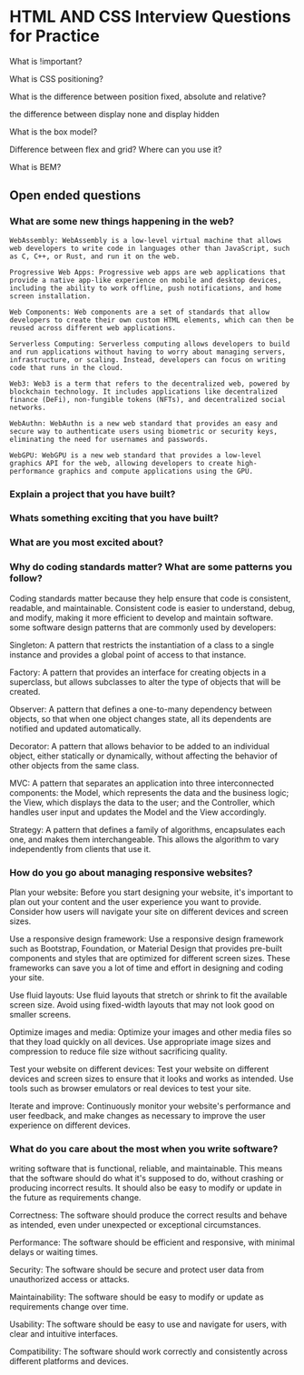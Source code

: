 # HTML AND CSS Interview Questions for Practice

What is !important?

What is CSS positioning?

What is the difference between position fixed, absolute and relative?

the difference between display none and display hidden

What is the box model?

Difference between flex and grid? Where can you use it?

What is BEM?

## Open ended questions
### What are some new things happening in the web?
```
WebAssembly: WebAssembly is a low-level virtual machine that allows web developers to write code in languages other than JavaScript, such as C, C++, or Rust, and run it on the web.

Progressive Web Apps: Progressive web apps are web applications that provide a native app-like experience on mobile and desktop devices, including the ability to work offline, push notifications, and home screen installation.

Web Components: Web components are a set of standards that allow developers to create their own custom HTML elements, which can then be reused across different web applications.

Serverless Computing: Serverless computing allows developers to build and run applications without having to worry about managing servers, infrastructure, or scaling. Instead, developers can focus on writing code that runs in the cloud.

Web3: Web3 is a term that refers to the decentralized web, powered by blockchain technology. It includes applications like decentralized finance (DeFi), non-fungible tokens (NFTs), and decentralized social networks.

WebAuthn: WebAuthn is a new web standard that provides an easy and secure way to authenticate users using biometric or security keys, eliminating the need for usernames and passwords.

WebGPU: WebGPU is a new web standard that provides a low-level graphics API for the web, allowing developers to create high-performance graphics and compute applications using the GPU.
```

### Explain a project that you have built?

### Whats something exciting that you have built?

### What are you most excited about?



### Why do coding standards matter? What are some patterns you follow?
Coding standards matter because they help ensure that code is consistent, readable, and maintainable. Consistent code is easier to understand, debug, and modify, making it more efficient to develop and maintain software.
some software design patterns that are commonly used by developers:

Singleton: A pattern that restricts the instantiation of a class to a single instance and provides a global point of access to that instance.

Factory: A pattern that provides an interface for creating objects in a superclass, but allows subclasses to alter the type of objects that will be created.

Observer: A pattern that defines a one-to-many dependency between objects, so that when one object changes state, all its dependents are notified and updated automatically.

Decorator: A pattern that allows behavior to be added to an individual object, either statically or dynamically, without affecting the behavior of other objects from the same class.

MVC: A pattern that separates an application into three interconnected components: the Model, which represents the data and the business logic; the View, which displays the data to the user; and the Controller, which handles user input and updates the Model and the View accordingly.

Strategy: A pattern that defines a family of algorithms, encapsulates each one, and makes them interchangeable. This allows the algorithm to vary independently from clients that use it.




### How do you go about managing responsive websites?
Plan your website: Before you start designing your website, it's important to plan out your content and the user experience you want to provide. Consider how users will navigate your site on different devices and screen sizes.

Use a responsive design framework: Use a responsive design framework such as Bootstrap, Foundation, or Material Design that provides pre-built components and styles that are optimized for different screen sizes. These frameworks can save you a lot of time and effort in designing and coding your site.

Use fluid layouts: Use fluid layouts that stretch or shrink to fit the available screen size. Avoid using fixed-width layouts that may not look good on smaller screens.

Optimize images and media: Optimize your images and other media files so that they load quickly on all devices. Use appropriate image sizes and compression to reduce file size without sacrificing quality.

Test your website on different devices: Test your website on different devices and screen sizes to ensure that it looks and works as intended. Use tools such as browser emulators or real devices to test your site.

Iterate and improve: Continuously monitor your website's performance and user feedback, and make changes as necessary to improve the user experience on different devices.

### What do you care about the most when you write software?
writing software that is functional, reliable, and maintainable. This means that the software should do what it's supposed to do, without crashing or producing incorrect results. It should also be easy to modify or update in the future as requirements change.

Correctness: The software should produce the correct results and behave as intended, even under unexpected or exceptional circumstances.

Performance: The software should be efficient and responsive, with minimal delays or waiting times.

Security: The software should be secure and protect user data from unauthorized access or attacks.

Maintainability: The software should be easy to modify or update as requirements change over time.

Usability: The software should be easy to use and navigate for users, with clear and intuitive interfaces.

Compatibility: The software should work correctly and consistently across different platforms and devices.



